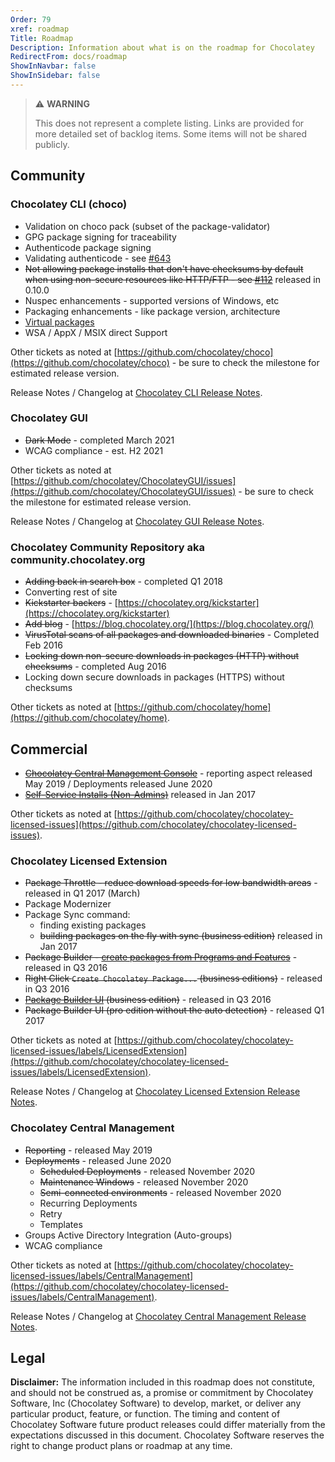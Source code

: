 ```yaml
---
Order: 79
xref: roadmap
Title: Roadmap
Description: Information about what is on the roadmap for Chocolatey
RedirectFrom: docs/roadmap
ShowInNavbar: false
ShowInSidebar: false
---
```


> :warning: **WARNING**
>
> This does not represent a complete listing. Links are provided for more detailed set of backlog items. Some items will not be shared publicly.

## Community

### Chocolatey CLI (choco)

- Validation on choco pack (subset of the package-validator)
- GPG package signing for traceability
- Authenticode package signing
- Validating authenticode - see [#643](https://github.com/chocolatey/choco/issues/643)
- ~~Not allowing package installs that don't have checksums by default when using non-secure resources like HTTP/FTP - see [#112](https://github.com/chocolatey/choco/issues/112)~~ released in 0.10.0
- Nuspec enhancements - supported versions of Windows, etc
- Packaging enhancements - like package version, architecture
- [Virtual packages](https://github.com/chocolatey/chocolatey/issues/7)
- WSA / AppX / MSIX direct Support

Other tickets as noted at [https://github.com/chocolatey/choco](https://github.com/chocolatey/choco) - be sure to check the milestone for estimated release version.

Release Notes / Changelog at [Chocolatey CLI Release Notes](xref:choco-release-notes).

### Chocolatey GUI

- ~~Dark Mode~~ - completed March 2021
- WCAG compliance - est. H2 2021

Other tickets as noted at [https://github.com/chocolatey/ChocolateyGUI/issues](https://github.com/chocolatey/ChocolateyGUI/issues) - be sure to check the milestone for estimated release version.

Release Notes / Changelog at [Chocolatey GUI Release Notes](xref:chocolateygui-release-notes).

### Chocolatey Community Repository aka community.chocolatey.org

- ~~Adding back in search box~~ - completed Q1 2018
- Converting rest of site
- ~~Kickstarter backers~~ - [https://chocolatey.org/kickstarter](https://chocolatey.org/kickstarter)
- ~~Add blog~~ - [https://blog.chocolatey.org/](https://blog.chocolatey.org/)
- ~~VirusTotal scans of all packages and downloaded binaries~~ - Completed Feb 2016
- ~~Locking down non-secure downloads in packages (HTTP) without checksums~~ - completed Aug 2016
- Locking down secure downloads in packages (HTTPS) without checksums

Other tickets as noted at [https://github.com/chocolatey/home](https://github.com/chocolatey/home).

## Commercial

- ~~[Chocolatey Central Management Console](xref:ccm)~~ - reporting aspect released May 2019 / Deployments released June 2020
- ~~[Self-Service Installs (Non-Admins)](xref:self-service-anywhere)~~ released in Jan 2017

Other tickets as noted at [https://github.com/chocolatey/chocolatey-licensed-issues](https://github.com/chocolatey/chocolatey-licensed-issues).

### Chocolatey Licensed Extension

- ~~Package Throttle - reduce download speeds for low bandwidth areas~~ - released in Q1 2017 (March)
- Package Modernizer
- Package Sync command:
  - finding existing packages
  - ~~building packages on the fly with sync (business edition)~~ released in Jan 2017
- ~~Package Builder - [create packages from Programs and Features](xref:package-builder#generate-packages-from-programs-and-features)~~ - released in Q3 2016
- ~~Right Click `Create Chocolatey Package...` (business editions)~~ - released in Q3 2016
- ~~[Package Builder UI](xref:package-builder#package-builder-ui) (business edition)~~ - released in Q3 2016
- ~~Package Builder UI (pro edition without the auto detection)~~ - released Q1 2017

Other tickets as noted at [https://github.com/chocolatey/chocolatey-licensed-issues/labels/LicensedExtension](https://github.com/chocolatey/chocolatey-licensed-issues/labels/LicensedExtension).

Release Notes / Changelog at [Chocolatey Licensed Extension Release Notes](xref:licensed-extension-release-notes).

### Chocolatey Central Management

- ~~Reporting~~ - released May 2019
- ~~Deployments~~ - released June 2020
  - ~~Scheduled Deployments~~ - released November 2020
  - ~~Maintenance Windows~~ - released November 2020
  - ~~Semi-connected environments~~ - released November 2020
  - Recurring Deployments
  - Retry
  - Templates
- Groups Active Directory Integration (Auto-groups)
- WCAG compliance

Other tickets as noted at [https://github.com/chocolatey/chocolatey-licensed-issues/labels/CentralManagement](https://github.com/chocolatey/chocolatey-licensed-issues/labels/CentralManagement).

Release Notes / Changelog at [Chocolatey Central Management Release Notes](xref:ccm-release-notes).

## Legal

**Disclaimer:** The information included in this roadmap does not constitute, and should not be construed as, a promise or commitment by Chocolatey Software, Inc (Chocolatey Software) to develop, market, or deliver any particular product, feature, or function. The timing and content of Chocolatey Software future product releases could differ materially from the expectations discussed in this document. Chocolatey Software reserves the right to change product plans or roadmap at any time.
